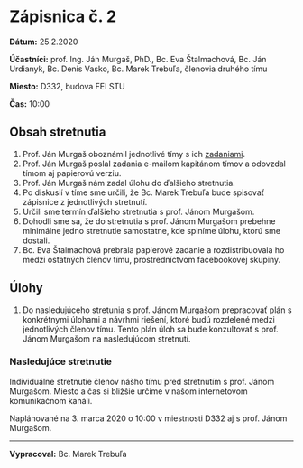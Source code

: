 # Zápisnica č. 2

**Dátum:** 25.2.2020

**Účastníci:** prof. Ing. Ján Murgaš, PhD., Bc. Eva Štalmachová, Bc. Ján Urdianyk, Bc. Denis Vasko, Bc. Marek Trebuľa, členovia druhého tímu

**Miesto:** D332, budova FEI STU

**Čas:** 10:00

## Obsah stretnutia
1. Prof. Ján Murgaš oboznámil jednotlivé tímy s ich [zadaniami](https://github.com/Jan123544/Timovy_projekt/blob/master/Zadanie.md).
2. Prof. Ján Murgaš poslal zadania e-mailom kapitánom tímov a odovzdal tímom aj papierovú verziu.
3. Prof. Ján Murgaš nám zadal úlohu do ďalšieho stretnutia.
4. Po diskusií v tíme sme určili, že Bc. Marek Trebuľa bude spisovať zápisnice z jednotlivých stretnutí.
5. Určili sme termín ďalšieho stretnutia s prof. Jánom Murgašom.
6. Dohodli sme sa, že do stretnutia s prof. Jánom Murgašom prebehne minimálne jedno stretnutie samostatne, kde splníme úlohu, ktorú sme dostali.
7. Bc. Eva Štalmachová prebrala papierové zadanie a rozdistribuovala ho medzi ostatných členov tímu, prostredníctvom facebookovej skupiny.

## Úlohy
1. Do nasledujúceho stretunia s prof. Jánom Murgašom prepracovať plán s konkrétnymi úlohami a návrhmi riešení, ktoré budú rozdelené medzi jednotlivých členov tímu. Tento plán úloh sa bude konzultovať s prof. Jánom Murgašom na nasledujúcom stretnutí. 


### Nasledujúce stretnutie
Individuálne stretnutie členov nášho tímu pred stretnutím s prof. Jánom Murgašom. Miesto a čas si bližšie určíme v našom internetovom komunikačnom kanáli.

Naplánované na 3. marca 2020 o 10:00 v miestnosti D332 aj s prof. Jánom Murgašom.
 
***

**Vypracoval:** Bc. Marek Trebuľa
